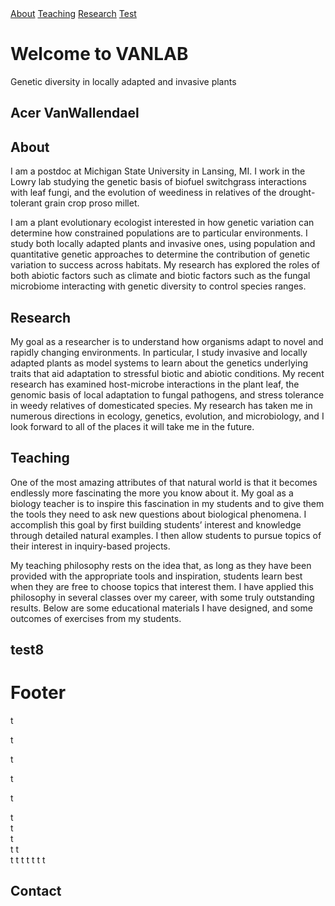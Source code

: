 <div id="banner">
  <div class="cta-buttons">
      <a href="#About" class="cta-button">About</a>
      <a href="#Teaching" class="cta-button">Teaching</a>
      <a href="#Research" class="cta-button">Research</a>
      <a href="#Footer" class="cta-button">Test</a>
  </div>
  <!-- Add content or text for the banner here if needed -->
      
  <h1>Welcome to VANLAB</h1>
  <p>Genetic diversity in locally adapted and invasive plants</p>
  
</div>

<!--[About](#About) | [Research](#Research) | [Teaching](#Teaching)-->

## Acer VanWallendael

## About

I am a postdoc at Michigan State University in Lansing, MI. I work in the Lowry lab studying the genetic basis of biofuel switchgrass interactions with leaf fungi, and the evolution of weediness in relatives of the drought-tolerant grain crop proso millet.

I am a plant evolutionary ecologist interested in how genetic variation can determine how constrained populations are to particular environments. I study both locally adapted plants and invasive ones, using population and quantitative genetic approaches to determine the contribution of genetic variation to success across habitats. My research has explored the roles of both abiotic factors such as climate and biotic factors such as the fungal microbiome interacting with genetic diversity to control species ranges.

## Research

My goal as a researcher is to understand how organisms adapt to novel and rapidly changing environments. In particular, I study invasive and locally adapted plants as model systems to learn about the genetics underlying traits that aid adaptation to stressful biotic and abiotic conditions. My recent research has examined host-microbe interactions in the plant leaf, the genomic basis of local adaptation to fungal pathogens, and stress tolerance in weedy relatives of domesticated species. My research has taken me in numerous directions in ecology, genetics, evolution, and microbiology, and I look forward to all of the places it will take me in the future.

## Teaching

One of the most amazing attributes of that natural world is that it becomes endlessly more fascinating the more you know about it. My goal as a biology teacher is to inspire this fascination in my students and to give them the tools they need to ask new questions about biological phenomena. I accomplish this goal by first building students’ interest and knowledge through detailed natural examples. I then allow students to pursue topics of their interest in inquiry-based projects.

My teaching philosophy rests on the idea that, as long as they have been provided with the appropriate tools and inspiration, students learn best when they are free to choose topics that interest them. I have applied this philosophy in several classes over my career, with some truly outstanding results. Below are some educational materials I have designed, and some outcomes of exercises from my students. 

## test8

# Footer


t  
  
t  
  
t  
  
t  
  
t  
  
  
  
  
  
  
  
  
  
  
  
  
t  
t  
t  
t 
t  
t 
t 
t 
t 
t 
t 
t 
## Contact 






























